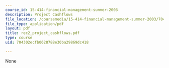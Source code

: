 ```yaml
---
course_id: 15-414-financial-management-summer-2003
description: Project Cashflows
file_location: /coursemedia/15-414-financial-management-summer-2003/704302ecfb0628788e30ba29869dc418_rec2_project_cashflows.pdf
file_type: application/pdf
layout: pdf
title: rec2_project_cashflows.pdf
type: course
uid: 704302ecfb0628788e30ba29869dc418

---
```

None